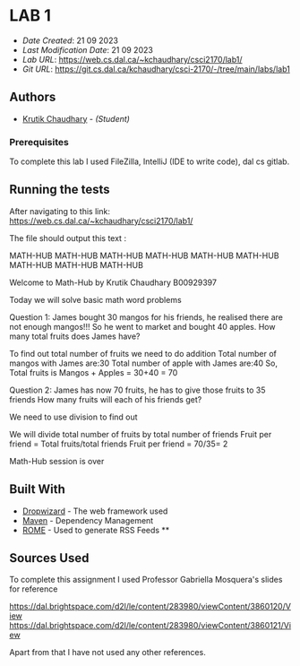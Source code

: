 
# LAB 1

* *Date Created*: 21 09 2023
* *Last Modification Date*: 21 09 2023
* *Lab URL*: https://web.cs.dal.ca/~kchaudhary/csci2170/lab1/
* *Git URL*: https://git.cs.dal.ca/kchaudhary/csci-2170/-/tree/main/labs/lab1

## Authors

* [Krutik Chaudhary](kr954026@dal.ca) - *(Student)*



### Prerequisites


To complete this lab I used FileZilla, IntelliJ (IDE to write code), dal cs gitlab.


## Running the tests

After navigating to this link: https://web.cs.dal.ca/~kchaudhary/csci2170/lab1/

The file should output this text :

MATH-HUB MATH-HUB MATH-HUB 
MATH-HUB MATH-HUB MATH-HUB 
MATH-HUB MATH-HUB MATH-HUB 

Welcome to Math-Hub by Krutik Chaudhary B00929397 

Today we will solve basic math word problems 

Question 1: James bought 30 mangos for his friends, he realised there are not enough mangos!!! 
So he went to market and bought 40 apples. How many total fruits does James have? 

To find out total number of fruits we need to do addition 
Total number of mangos with James are:30
Total number of apple with James are:40
So, Total fruits is Mangos + Apples = 30+40 = 70

Question 2: James has now 70 fruits, he has to give those fruits to 35 friends 
How many fruits will each of his friends get? 

We need to use division to find out 

We will divide total number of fruits by total number of friends 
Fruit per friend = Total fruits/total friends 
Fruit per friend = 70/35= 2

Math-Hub session is over 



## Built With



* [Dropwizard](http://www.dropwizard.io/1.0.2/docs/) - The web framework used
* [Maven](https://maven.apache.org/) - Dependency Management
* [ROME](https://rometools.github.io/rome/) - Used to generate RSS Feeds
**

## Sources Used

To complete this assignment I used Professor Gabriella Mosquera's slides for reference

https://dal.brightspace.com/d2l/le/content/283980/viewContent/3860120/View
https://dal.brightspace.com/d2l/le/content/283980/viewContent/3860121/View

Apart from that I have not used any other references.


